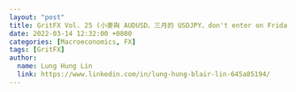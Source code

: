 ```yaml
---
layout: "post"
title: GritFX Vol. 25 (小麥與 AUDUSD、三月的 USDJPY、don't enter on Friday)
date: 2022-03-14 12:32:00 +0800
categories: [Macroeconomics, FX]
tags: [GritFX]
author:
  name: Lung Hung Lin
  link: https://www.linkedin.com/in/lung-hung-blair-lin-645a85194/ 
---
```

